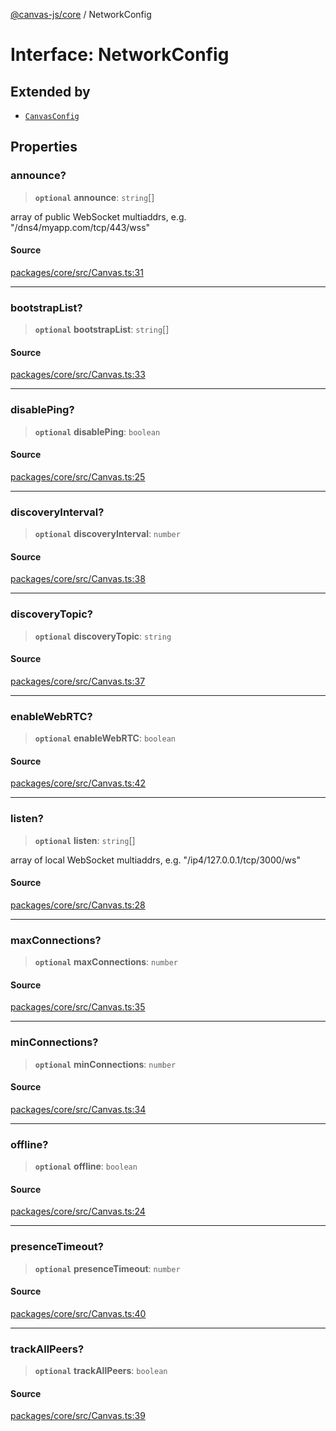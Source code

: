 [@canvas-js/core](../index.md) / NetworkConfig

# Interface: NetworkConfig

## Extended by

- [`CanvasConfig`](CanvasConfig.md)

## Properties

### announce?

> **`optional`** **announce**: `string`[]

array of public WebSocket multiaddrs, e.g. "/dns4/myapp.com/tcp/443/wss"

#### Source

[packages/core/src/Canvas.ts:31](https://github.com/canvasxyz/canvas/blob/9c725016/packages/core/src/Canvas.ts#L31)

***

### bootstrapList?

> **`optional`** **bootstrapList**: `string`[]

#### Source

[packages/core/src/Canvas.ts:33](https://github.com/canvasxyz/canvas/blob/9c725016/packages/core/src/Canvas.ts#L33)

***

### disablePing?

> **`optional`** **disablePing**: `boolean`

#### Source

[packages/core/src/Canvas.ts:25](https://github.com/canvasxyz/canvas/blob/9c725016/packages/core/src/Canvas.ts#L25)

***

### discoveryInterval?

> **`optional`** **discoveryInterval**: `number`

#### Source

[packages/core/src/Canvas.ts:38](https://github.com/canvasxyz/canvas/blob/9c725016/packages/core/src/Canvas.ts#L38)

***

### discoveryTopic?

> **`optional`** **discoveryTopic**: `string`

#### Source

[packages/core/src/Canvas.ts:37](https://github.com/canvasxyz/canvas/blob/9c725016/packages/core/src/Canvas.ts#L37)

***

### enableWebRTC?

> **`optional`** **enableWebRTC**: `boolean`

#### Source

[packages/core/src/Canvas.ts:42](https://github.com/canvasxyz/canvas/blob/9c725016/packages/core/src/Canvas.ts#L42)

***

### listen?

> **`optional`** **listen**: `string`[]

array of local WebSocket multiaddrs, e.g. "/ip4/127.0.0.1/tcp/3000/ws"

#### Source

[packages/core/src/Canvas.ts:28](https://github.com/canvasxyz/canvas/blob/9c725016/packages/core/src/Canvas.ts#L28)

***

### maxConnections?

> **`optional`** **maxConnections**: `number`

#### Source

[packages/core/src/Canvas.ts:35](https://github.com/canvasxyz/canvas/blob/9c725016/packages/core/src/Canvas.ts#L35)

***

### minConnections?

> **`optional`** **minConnections**: `number`

#### Source

[packages/core/src/Canvas.ts:34](https://github.com/canvasxyz/canvas/blob/9c725016/packages/core/src/Canvas.ts#L34)

***

### offline?

> **`optional`** **offline**: `boolean`

#### Source

[packages/core/src/Canvas.ts:24](https://github.com/canvasxyz/canvas/blob/9c725016/packages/core/src/Canvas.ts#L24)

***

### presenceTimeout?

> **`optional`** **presenceTimeout**: `number`

#### Source

[packages/core/src/Canvas.ts:40](https://github.com/canvasxyz/canvas/blob/9c725016/packages/core/src/Canvas.ts#L40)

***

### trackAllPeers?

> **`optional`** **trackAllPeers**: `boolean`

#### Source

[packages/core/src/Canvas.ts:39](https://github.com/canvasxyz/canvas/blob/9c725016/packages/core/src/Canvas.ts#L39)
